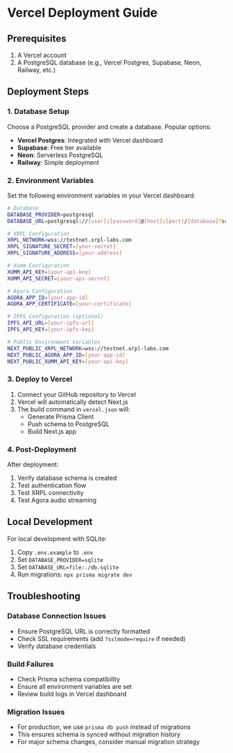 # Vercel Deployment Guide

## Prerequisites

1. A Vercel account
2. A PostgreSQL database (e.g., Vercel Postgres, Supabase, Neon, Railway, etc.)

## Deployment Steps

### 1. Database Setup

Choose a PostgreSQL provider and create a database. Popular options:
- **Vercel Postgres**: Integrated with Vercel dashboard
- **Supabase**: Free tier available
- **Neon**: Serverless PostgreSQL
- **Railway**: Simple deployment

### 2. Environment Variables

Set the following environment variables in your Vercel dashboard:

```bash
# Database
DATABASE_PROVIDER=postgresql
DATABASE_URL=postgresql://[user]:[password]@[host]:[port]/[database]?schema=public

# XRPL Configuration
XRPL_NETWORK=wss://testnet.xrpl-labs.com
XRPL_SIGNATURE_SECRET=[your-secret]
XRPL_SIGNATURE_ADDRESS=[your-address]

# Xumm Configuration
XUMM_API_KEY=[your-api-key]
XUMM_API_SECRET=[your-api-secret]

# Agora Configuration
AGORA_APP_ID=[your-app-id]
AGORA_APP_CERTIFICATE=[your-certificate]

# IPFS Configuration (optional)
IPFS_API_URL=[your-ipfs-url]
IPFS_API_KEY=[your-ipfs-key]

# Public Environment Variables
NEXT_PUBLIC_XRPL_NETWORK=wss://testnet.xrpl-labs.com
NEXT_PUBLIC_AGORA_APP_ID=[your-app-id]
NEXT_PUBLIC_XUMM_API_KEY=[your-api-key]
```

### 3. Deploy to Vercel

1. Connect your GitHub repository to Vercel
2. Vercel will automatically detect Next.js
3. The build command in `vercel.json` will:
   - Generate Prisma Client
   - Push schema to PostgreSQL
   - Build Next.js app

### 4. Post-Deployment

After deployment:
1. Verify database schema is created
2. Test authentication flow
3. Test XRPL connectivity
4. Test Agora audio streaming

## Local Development

For local development with SQLite:

1. Copy `.env.example` to `.env`
2. Set `DATABASE_PROVIDER=sqlite`
3. Set `DATABASE_URL=file:./db.sqlite`
4. Run migrations: `npx prisma migrate dev`

## Troubleshooting

### Database Connection Issues
- Ensure PostgreSQL URL is correctly formatted
- Check SSL requirements (add `?sslmode=require` if needed)
- Verify database credentials

### Build Failures
- Check Prisma schema compatibility
- Ensure all environment variables are set
- Review build logs in Vercel dashboard

### Migration Issues
- For production, we use `prisma db push` instead of migrations
- This ensures schema is synced without migration history
- For major schema changes, consider manual migration strategy